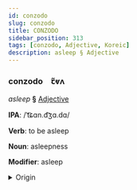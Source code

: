 ```yaml
---
id: conzodo
slug: conzodo
title: CONZODO
sidebar_position: 313
tags: [conzodo, Adjective, Koreic]
description: asleep § Adjective
---
```


### conzodo&emsp;<span kind="abugida">ꞇ̃ⱴʌ</span>

*asleep* **§** [Adjective](../../tags/Adjective)

**IPA**: /ˈt͡ɕɑn.d͡ʒɑ.dɑ/

**Verb**: to be asleep

**Noun**: asleepness

**Modifier**: asleep

<details>
    <summary>Origin</summary>
    Korean 잠자다 jamjada [t͡ɕa̠md͡ʑa̠da̠]<br/>
    <em>Koreic Language Family</em>
</details>